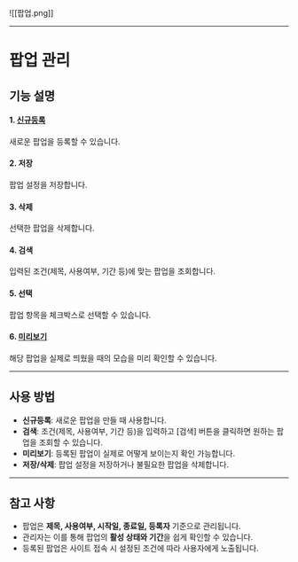 ![[팝업.png]]

---
# 팝업 관리

## 기능 설명

#### 1. [신규등록](팝업-신규등록.md)  
새로운 팝업을 등록할 수 있습니다.

#### 2. 저장  
팝업 설정을 저장합니다.

#### 3. 삭제  
선택한 팝업을 삭제합니다.

#### 4. 검색  
입력된 조건(제목, 사용여부, 기간 등)에 맞는 팝업을 조회합니다.

#### 5. 선택  
팝업 항목을 체크박스로 선택할 수 있습니다.

#### 6. [미리보기](팝업-미리보기.md)  
해당 팝업을 실제로 띄웠을 때의 모습을 미리 확인할 수 있습니다.

---

## 사용 방법
- **신규등록**: 새로운 팝업을 만들 때 사용합니다.  
- **검색**: 조건(제목, 사용여부, 기간 등)을 입력하고 [검색] 버튼을 클릭하면 원하는 팝업을 조회할 수 있습니다.  
- **미리보기**: 등록된 팝업이 실제로 어떻게 보이는지 확인 가능합니다.  
- **저장/삭제**: 팝업 설정을 저장하거나 불필요한 팝업을 삭제합니다.  

---

## 참고 사항
- 팝업은 **제목, 사용여부, 시작일, 종료일, 등록자** 기준으로 관리됩니다.  
- 관리자는 이를 통해 팝업의 **활성 상태와 기간**을 쉽게 확인할 수 있습니다.  
- 등록된 팝업은 사이트 접속 시 설정된 조건에 따라 사용자에게 노출됩니다.  
